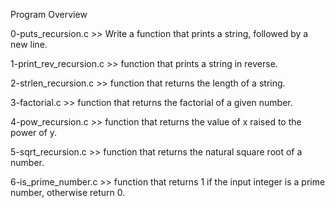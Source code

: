 Program Overview

0-puts_recursion.c >> Write a function that prints a string, followed by a new line.

1-print_rev_recursion.c >> function that prints a string in reverse.

2-strlen_recursion.c >> function that returns the length of a string.

3-factorial.c >> function that returns the factorial of a given number.

4-pow_recursion.c >> function that returns the value of x raised to the power of y.

5-sqrt_recursion.c >> function that returns the natural square root of a number.

6-is_prime_number.c >> function that returns 1 if the input integer is a prime number, otherwise return 0.
